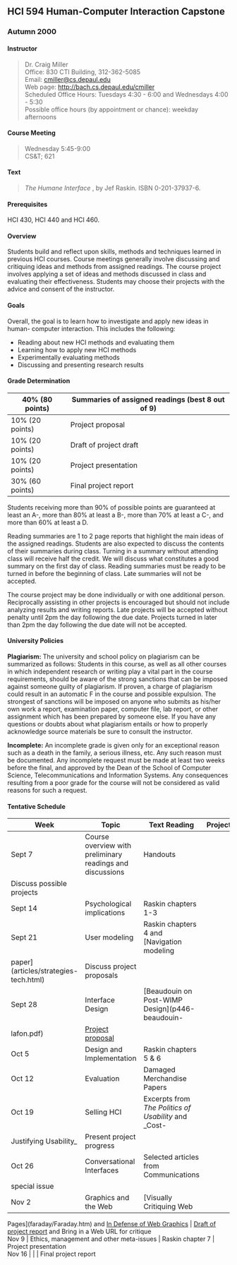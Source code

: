 ## HCI 594 Human-Computer Interaction Capstone

### Autumn 2000

#### Instructor

> Dr. Craig Miller  
>  Office: 830 CTI Building, 312-362-5085  
>  Email: cmiller@cs.depaul.edu  
>  Web page: http://bach.cs.depaul.edu/cmiller  
>  Scheduled Office Hours: Tuesdays 4:30 - 6:00 and Wednesdays 4:00 - 5:30  
>  Possible office hours (by appointment or chance): weekday afternoons

#### Course Meeting

> Wednesday 5:45-9:00  
>  CS&T; 621

#### Text

> _The Humane Interface_ , by Jef Raskin. ISBN 0-201-37937-6.

#### Prerequisites

HCI 430, HCI 440 and HCI 460.

#### Overview

Students build and reflect upon skills, methods and techniques learned in
previous HCI courses. Course meetings generally involve discussing and
critiquing ideas and methods from assigned readings. The course project
involves applying a set of ideas and methods discussed in class and evaluating
their effectiveness. Students may choose their projects with the advice and
consent of the instructor.

#### Goals

Overall, the goal is to learn how to investigate and apply new ideas in human-
computer interaction. This includes the following:

  * Reading about new HCI methods and evaluating them
  * Learning how to apply new HCI methods
  * Experimentally evaluating methods
  * Discussing and presenting research results

#### Grade Determination

40% (80 points)  | Summaries of assigned readings (best 8 out of 9)  
---|---  
10% (20 points)  |  Project proposal  
10% (20 points)  |  Draft of project draft  
10% (20 points)  |  Project presentation  
30% (60 points) |  Final project report  
  
Students receiving more than 90% of possible points are guaranteed at least an
A-, more than 80% at least a B-, more than 70% at least a C-, and more than
60% at least a D.

Reading summaries are 1 to 2 page reports that highlight the main ideas of the
assigned readings. Students are also expected to discuss the contents of their
summaries during class. Turning in a summary without attending class will
receive half the credit. We will discuss what constitutes a good summary on
the first day of class. Reading summaries must be ready to be turned in before
the beginning of class. Late summaries will not be accepted.

The course project may be done individually or with one additional person.
Reciprocally assisting in other projects is encouraged but should not include
analyzing results and writing reports. Late projects will be accepted without
penalty until 2pm the day following the due date. Projects turned in later
than 2pm the day following the due date will not be accepted.

#### University Policies

**Plagiarism:** The university and school policy on plagiarism can be
summarized as follows: Students in this course, as well as all other courses
in which independent research or writing play a vital part in the course
requirements, should be aware of the strong sanctions that can be imposed
against someone guilty of plagiarism. If proven, a charge of plagiarism could
result in an automatic F in the course and possible expulsion. The strongest
of sanctions will be imposed on anyone who submits as his/her own work a
report, examination paper, computer file, lab report, or other assignment
which has been prepared by someone else. If you have any questions or doubts
about what plagiarism entails or how to properly acknowledge source materials
be sure to consult the instructor.

**Incomplete:** An incomplete grade is given only for an exceptional reason
such as a death in the family, a serious illness, etc. Any such reason must be
documented. Any incomplete request must be made at least two weeks before the
final, and approved by the Dean of the School of Computer Science,
Telecommunications and Information Systems. Any consequences resulting from a
poor grade for the course will not be considered as valid reasons for such a
request.

#### Tentative Schedule

Week | Topic | Text Reading | Project  
---|---|---|---  
Sept 7 | Course overview with preliminary readings and discussions | Handouts
| Discuss possible projects  
Sept 14 | Psychological implications | Raskin chapters 1-3 |  
Sept 21 | User modeling | Raskin chapters 4 and [Navigation modeling
paper](articles/strategies-tech.html) | Discuss project proposals  
Sept 28 | Interface Design | [Beaudouin on Post-WIMP Design](p446-beaudouin-
lafon.pdf) | [Project proposal](proposal.html)  
Oct 5 | Design and Implementation | Raskin chapters 5 & 6 |  
Oct 12 | Evaluation | Damaged Merchandise Papers |  
Oct 19 | Selling HCI | Excerpts from _The Politics of Usability_ and _Cost-
Justifying Usability_ |  Present project progress  
Oct 26 | Conversational Interfaces | Selected articles from Communications
special issue |  
Nov 2 | Graphics and the Web | [Visually Critiquing Web
Pages](faraday/Faraday.htm) and [In Defense of Web
Graphics](http://webreview.com/97/07/25/feature/index4.html) | [Draft of
project report](draft.html) and Bring in a Web URL for critique  
Nov 9 | Ethics, management and other meta-issues | Raskin chapter 7 | Project
presentation  
Nov 16 |   |   | Final project report

